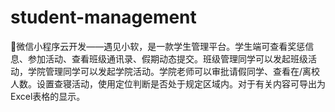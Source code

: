 # student-management
👦微信小程序云开发——遇见小软，是一款学生管理平台。学生端可查看奖惩信息、参加活动、查看班级通讯录、假期动态提交。班级管理同学可以发起班级活动，学院管理同学可以发起学院活动。学院老师可以审批请假同学、查看在/离校人数。设置查寝活动，使用定位判断是否处于规定区域内。对于有关内容可导出为Excel表格的显示。
